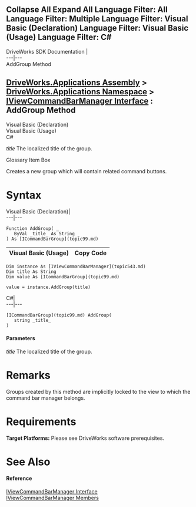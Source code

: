 Collapse All Expand All Language Filter: All  Language Filter: Multiple  Language Filter: Visual Basic (Declaration) Language Filter: Visual Basic (Usage) Language Filter: C#  
---  
DriveWorks SDK Documentation  |   
---|---  
AddGroup Method   
  
[DriveWorks.Applications Assembly](topic13.md) > [DriveWorks.Applications Namespace](topic16.md) > [IViewCommandBarManager Interface](topic543.md) : AddGroup Method  
---  
  
Visual Basic (Declaration)    
Visual Basic (Usage)    
C# 

_title_
    The localized title of the group.

Glossary Item Box

Creates a new group which will contain related command buttons. 

# Syntax

Visual Basic (Declaration)|   
---|---  
      
    
    Function AddGroup( _
       ByVal _title_ As String _
    ) As [ICommandBarGroup](topic99.md)  
  
Visual Basic (Usage)| Copy Code  
---|---  
      
    
    Dim instance As [IViewCommandBarManager](topic543.md)
    Dim title As String
    Dim value As [ICommandBarGroup](topic99.md)
     
    value = instance.AddGroup(title)  
  
C#|   
---|---  
      
    
    [ICommandBarGroup](topic99.md) AddGroup( 
       string _title_
    )  
  
#### Parameters

 _title_
    The localized title of the group.

# Remarks

Groups created by this method are implicitly locked to the view to which the command bar manager belongs.

# Requirements

**Target Platforms:** Please see DriveWorks software prerequisites.

# See Also

#### Reference

[IViewCommandBarManager Interface](topic543.md)   
[IViewCommandBarManager Members](topic544.md)


